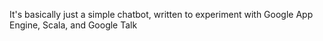 It's basically just a simple chatbot, written to experiment with Google App Engine, Scala, and Google Talk